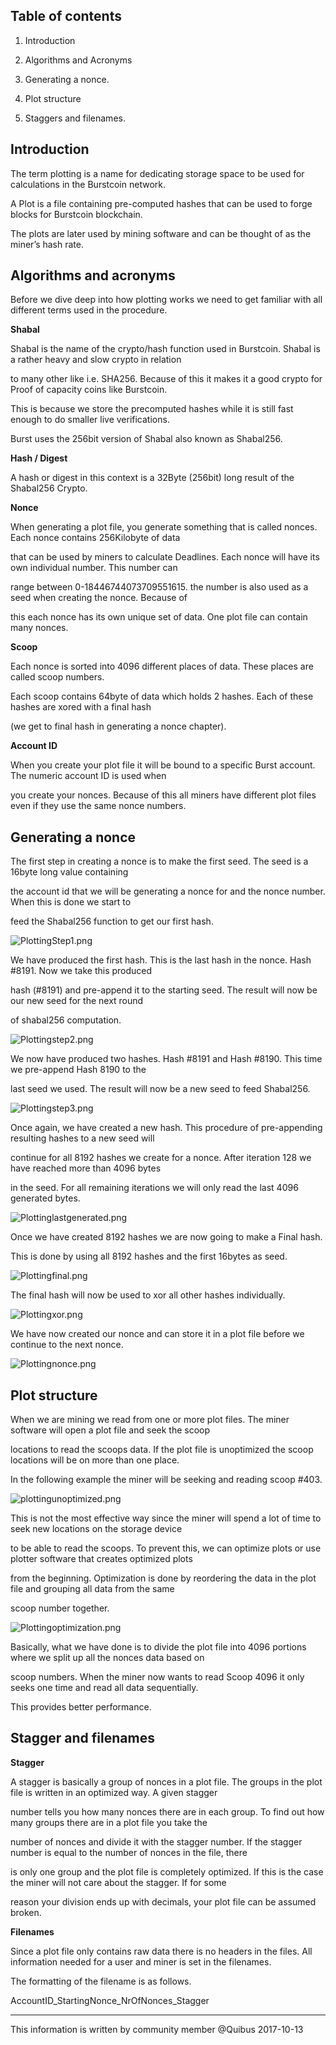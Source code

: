 Table of contents
-----------------

1. Introduction

2. Algorithms and Acronyms

3. Generating a nonce.

4. Plot structure

5. Staggers and filenames.

Introduction
------------

The term plotting is a name for dedicating storage space to be used for calculations in the Burstcoin network.

A Plot is a file containing pre-computed hashes that can be used to forge blocks for Burstcoin blockchain.

The plots are later used by mining software and can be thought of as the miner’s hash rate.

Algorithms and acronyms
-----------------------

Before we dive deep into how plotting works we need to get familiar with all different terms used in the procedure.

**Shabal**

Shabal is the name of the crypto/hash function used in Burstcoin. Shabal is a rather heavy and slow crypto in relation

to many other like i.e. SHA256. Because of this it makes it a good crypto for Proof of capacity coins like Burstcoin.

This is because we store the precomputed hashes while it is still fast enough to do smaller live verifications.

Burst uses the 256bit version of Shabal also known as Shabal256.

**Hash / Digest**

A hash or digest in this context is a 32Byte (256bit) long result of the Shabal256 Crypto.

**Nonce**

When generating a plot file, you generate something that is called nonces. Each nonce contains 256Kilobyte of data

that can be used by miners to calculate Deadlines. Each nonce will have its own individual number. This number can

range between 0-18446744073709551615. the number is also used as a seed when creating the nonce. Because of

this each nonce has its own unique set of data. One plot file can contain many nonces.

**Scoop**

Each nonce is sorted into 4096 different places of data. These places are called scoop numbers.

Each scoop contains 64byte of data which holds 2 hashes. Each of these hashes are xored with a final hash

(we get to final hash in generating a nonce chapter).

**Account ID**

When you create your plot file it will be bound to a specific Burst account. The numeric account ID is used when

you create your nonces. Because of this all miners have different plot files even if they use the same nonce numbers.

Generating a nonce
------------------

The first step in creating a nonce is to make the first seed. The seed is a 16byte long value containing

the account id that we will be generating a nonce for and the nonce number. When this is done we start to

feed the Shabal256 function to get our first hash.

![](PlottingStep1.png "PlottingStep1.png")

We have produced the first hash. This is the last hash in the nonce. Hash \#8191. Now we take this produced

hash (\#8191) and pre-append it to the starting seed. The result will now be our new seed for the next round

of shabal256 computation.

![](Plottingstep2.png "Plottingstep2.png")

We now have produced two hashes. Hash \#8191 and Hash \#8190. This time we pre-append Hash 8190 to the

last seed we used. The result will now be a new seed to feed Shabal256.

![](Plottingstep3.png "Plottingstep3.png")

Once again, we have created a new hash. This procedure of pre-appending resulting hashes to a new seed will

continue for all 8192 hashes we create for a nonce. After iteration 128 we have reached more than 4096 bytes

in the seed. For all remaining iterations we will only read the last 4096 generated bytes.

![](Plottinglastgenerated.png "Plottinglastgenerated.png")

Once we have created 8192 hashes we are now going to make a Final hash.

This is done by using all 8192 hashes and the first 16bytes as seed.

![](Plottingfinal.png "Plottingfinal.png")

The final hash will now be used to xor all other hashes individually.

![](Plottingxor.png "Plottingxor.png")

We have now created our nonce and can store it in a plot file before we continue to the next nonce.

![](Plottingnonce.png "Plottingnonce.png")

Plot structure
--------------

When we are mining we read from one or more plot files. The miner software will open a plot file and seek the scoop

locations to read the scoops data. If the plot file is unoptimized the scoop locations will be on more than one place.

In the following example the miner will be seeking and reading scoop \#403.

![](plottingunoptimized.png "plottingunoptimized.png")

This is not the most effective way since the miner will spend a lot of time to seek new locations on the storage device

to be able to read the scoops. To prevent this, we can optimize plots or use plotter software that creates optimized plots

from the beginning. Optimization is done by reordering the data in the plot file and grouping all data from the same

scoop number together.

![](Plottingoptimization.png "Plottingoptimization.png")

Basically, what we have done is to divide the plot file into 4096 portions where we split up all the nonces data based on

scoop numbers. When the miner now wants to read Scoop 4096 it only seeks one time and read all data sequentially.

This provides better performance.

Stagger and filenames
---------------------

**Stagger**

A stagger is basically a group of nonces in a plot file. The groups in the plot file is written in an optimized way. A given stagger

number tells you how many nonces there are in each group. To find out how many groups there are in a plot file you take the

number of nonces and divide it with the stagger number. If the stagger number is equal to the number of nonces in the file, there

is only one group and the plot file is completely optimized. If this is the case the miner will not care about the stagger. If for some

reason your division ends up with decimals, your plot file can be assumed broken.

**Filenames**

Since a plot file only contains raw data there is no headers in the files. All information needed for a user and miner is set in the filenames.

The formatting of the filename is as follows.

AccountID\_StartingNonce\_NrOfNonces\_Stagger

------------------------------------------------------------------------

This information is written by community member @Quibus 2017-10-13

